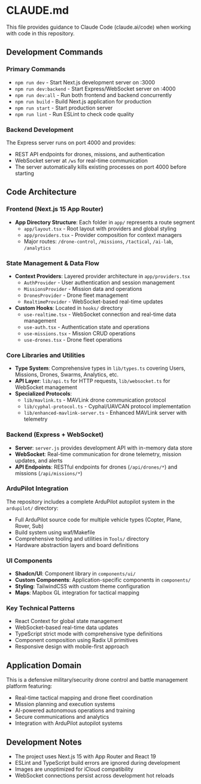 # CLAUDE.md

This file provides guidance to Claude Code (claude.ai/code) when working with code in this repository.

## Development Commands

### Primary Commands
- `npm run dev` - Start Next.js development server on :3000
- `npm run dev:backend` - Start Express/WebSocket server on :4000
- `npm run dev:all` - Run both frontend and backend concurrently
- `npm run build` - Build Next.js application for production
- `npm run start` - Start production server
- `npm run lint` - Run ESLint to check code quality

### Backend Development
The Express server runs on port 4000 and provides:
- REST API endpoints for drones, missions, and authentication
- WebSocket server at `/ws` for real-time communication
- The server automatically kills existing processes on port 4000 before starting

## Code Architecture

### Frontend (Next.js 15 App Router)
- **App Directory Structure**: Each folder in `app/` represents a route segment
  - `app/layout.tsx` - Root layout with providers and global styling
  - `app/providers.tsx` - Provider composition for context managers
  - Major routes: `/drone-control`, `/missions`, `/tactical`, `/ai-lab`, `/analytics`

### State Management & Data Flow
- **Context Providers**: Layered provider architecture in `app/providers.tsx`
  - `AuthProvider` - User authentication and session management
  - `MissionsProvider` - Mission data and operations
  - `DronesProvider` - Drone fleet management
  - `RealtimeProvider` - WebSocket-based real-time updates
- **Custom Hooks**: Located in `hooks/` directory
  - `use-realtime.tsx` - WebSocket connection and real-time data management
  - `use-auth.tsx` - Authentication state and operations
  - `use-missions.tsx` - Mission CRUD operations
  - `use-drones.tsx` - Drone fleet operations

### Core Libraries and Utilities
- **Type System**: Comprehensive types in `lib/types.ts` covering Users, Missions, Drones, Swarms, Analytics, etc.
- **API Layer**: `lib/api.ts` for HTTP requests, `lib/websocket.ts` for WebSocket management
- **Specialized Protocols**: 
  - `lib/mavlink.ts` - MAVLink drone communication protocol
  - `lib/cyphal-protocol.ts` - Cyphal/UAVCAN protocol implementation
  - `lib/enhanced-mavlink-server.ts` - Enhanced MAVLink server with telemetry

### Backend (Express + WebSocket)
- **Server**: `server.js` provides development API with in-memory data store
- **WebSocket**: Real-time communication for drone telemetry, mission updates, and alerts
- **API Endpoints**: RESTful endpoints for drones (`/api/drones/*`) and missions (`/api/missions/*`)

### ArduPilot Integration
The repository includes a complete ArduPilot autopilot system in the `ardupilot/` directory:
- Full ArduPilot source code for multiple vehicle types (Copter, Plane, Rover, Sub)
- Build system using waf/Makefile
- Comprehensive tooling and utilities in `Tools/` directory
- Hardware abstraction layers and board definitions

### UI Components
- **Shadcn/UI**: Component library in `components/ui/`
- **Custom Components**: Application-specific components in `components/`
- **Styling**: TailwindCSS with custom theme configuration
- **Maps**: Mapbox GL integration for tactical mapping

### Key Technical Patterns
- React Context for global state management
- WebSocket-based real-time data updates
- TypeScript strict mode with comprehensive type definitions
- Component composition using Radix UI primitives
- Responsive design with mobile-first approach

## Application Domain
This is a defensive military/security drone control and battle management platform featuring:
- Real-time tactical mapping and drone fleet coordination
- Mission planning and execution systems
- AI-powered autonomous operations and training
- Secure communications and analytics
- Integration with ArduPilot autopilot systems

## Development Notes
- The project uses Next.js 15 with App Router and React 19
- ESLint and TypeScript build errors are ignored during development
- Images are unoptimized for iCloud compatibility
- WebSocket connections persist across development hot reloads